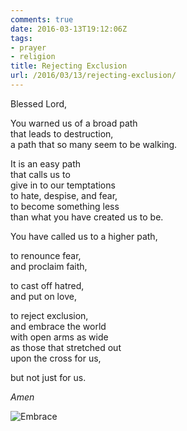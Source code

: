 ```yaml
---
comments: true
date: 2016-03-13T19:12:06Z
tags:
- prayer
- religion
title: Rejecting Exclusion
url: /2016/03/13/rejecting-exclusion/
---
```


Blessed Lord,

You warned us of a broad path   
that leads to destruction,  
a path that so many seem to be walking.

It is an easy path   
that calls us to   
give in to our temptations   
to hate, despise, and fear,  
to become something less   
than what you have created us to be.

You have called us to a higher path,

to renounce fear,   
and proclaim faith,

to cast off hatred,   
and put on love,

to reject exclusion,   
and embrace the world  
with open arms as wide   
as those that stretched out   
upon the cross for us,

but not just for us.

*Amen*

![Embrace](/images/2016/embrace.jpg)
